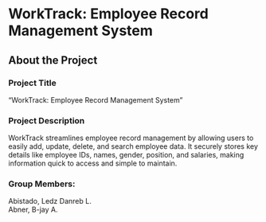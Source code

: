 <!DOCTYPE html>
<html lang="en">

<body>
    <h1>
        WorkTrack: Employee Record Management System
    </h1>
  	<h2>
  		About the Project
  	</h2>
  	<h3>
      Project Title
  	</h3>
  	<p>
      “WorkTrack: Employee Record Management System”
  	</p>
  	<h3>
      Project Description
  	</h3>
  	<p>
      WorkTrack streamlines employee record management by allowing users to easily add, update, delete, and search employee data. It securely stores key details like employee IDs, names, gender, position, and salaries, making information quick to access and simple to maintain.
  	</p>
  	<h3>
      Group Members:
  	</h3>
  	<p>
      Abistado, Ledz Danreb L. <br>
      Abner, B-jay A.
      
</body>

</html>

